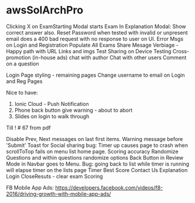 # awsSolArchPro

Clicking X on ExamStarting Modal starts Exam
In Explanation Modal: Show correct answer also.
Reset Password when tested with invalid or unpresent email does a 400 bad request with no response to user on UI.
Error Msgs on Login and Registration
Populate All Exams
Share Mesage Verbiage - Happy path with URL Links and imgs
Test Sharing on Device
Testing
Cross-promotion (in-house ads)
chat with author
Chat with other users
Comment on a question



Login Page styling - remaining pages 
Change username to email on Login and Reg Pages




Nice to have:
1. Ionic Cloud - Push Notification
2. Phone back button give warning - about to abort
3. Slides on login to walk through


Till ! # 67 from pdf


Disable Prev, Next messages on last first items.
Warning message before 'Submit'
Toast for Social sharing
bug: Timer up causes page to crash when scrollToTop fails on menu list home page.
Scoring accuracy
Randomize Questions and within questions randomize options
Back Button in  Review Mode in Navbar goes to Menu.
Bug: going back to list while timer is running will elapse timer on the lists page
Timer
Best Score
Contact Us
Explanation
Login
CloseResuts - clear exam
Scoring


FB Mobile App Ads:
https://developers.facebook.com/videos/f8-2016/driving-growth-with-mobile-app-ads/
